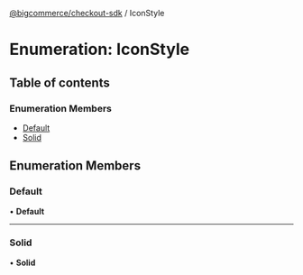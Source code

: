 [@bigcommerce/checkout-sdk](../README.md) / IconStyle

# Enumeration: IconStyle

## Table of contents

### Enumeration Members

- [Default](IconStyle.md#default)
- [Solid](IconStyle.md#solid)

## Enumeration Members

### Default

• **Default**

___

### Solid

• **Solid**
